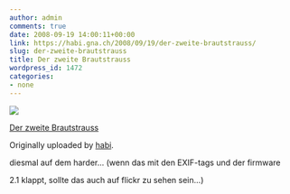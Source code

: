 ```yaml
---
author: admin
comments: true
date: 2008-09-19 14:00:11+00:00
link: https://habi.gna.ch/2008/09/19/der-zweite-brautstrauss/
slug: der-zweite-brautstrauss
title: Der zweite Brautstrauss
wordpress_id: 1472
categories:
- none
---
```



 [![](https://static.flickr.com/3030/2870441754_84c47da03d_m.jpg)](https://www.flickr.com/photos/habi/2870441754/)
   

 
  [Der zweite Brautstrauss](https://www.flickr.com/photos/habi/2870441754/)
    

  Originally uploaded by [habi](https://www.flickr.com/people/habi/).
 



diesmal auf dem harder... (wenn das mit den EXIF-tags und der firmware  

2.1 klappt, sollte das auch auf flickr zu sehen sein...)
  

